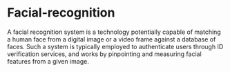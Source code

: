 # Facial-recognition
A facial recognition system is a technology potentially capable of matching a human face from a digital image or a video frame against a database of faces. Such a system is typically employed to authenticate users through ID verification services, and works by pinpointing and measuring facial features from a given image.
